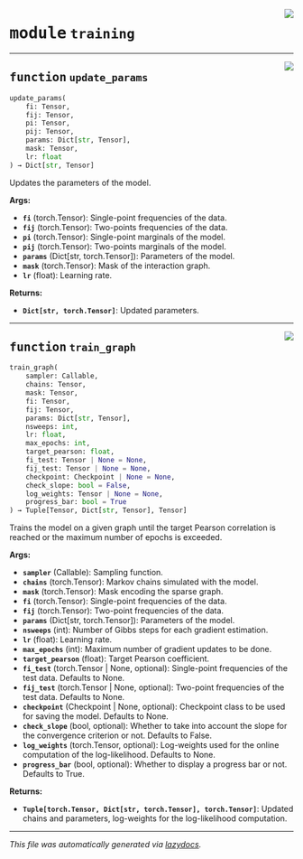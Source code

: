 <!-- markdownlint-disable -->

<a href="https://github.com/spqb/adabmDCApy/tree/main/adabmDCA/training.py#L0"><img align="right" style="float:right;" src="https://img.shields.io/badge/-source-cccccc?style=flat-square"></a>

# <kbd>module</kbd> `training`





---

<a href="https://github.com/spqb/adabmDCApy/tree/main/adabmDCA/training.py#L38"><img align="right" style="float:right;" src="https://img.shields.io/badge/-source-cccccc?style=flat-square"></a>

## <kbd>function</kbd> `update_params`

```python
update_params(
    fi: Tensor,
    fij: Tensor,
    pi: Tensor,
    pij: Tensor,
    params: Dict[str, Tensor],
    mask: Tensor,
    lr: float
) → Dict[str, Tensor]
```

Updates the parameters of the model. 



**Args:**
 
 - <b>`fi`</b> (torch.Tensor):  Single-point frequencies of the data. 
 - <b>`fij`</b> (torch.Tensor):  Two-points frequencies of the data. 
 - <b>`pi`</b> (torch.Tensor):  Single-point marginals of the model. 
 - <b>`pij`</b> (torch.Tensor):  Two-points marginals of the model. 
 - <b>`params`</b> (Dict[str, torch.Tensor]):  Parameters of the model. 
 - <b>`mask`</b> (torch.Tensor):  Mask of the interaction graph. 
 - <b>`lr`</b> (float):  Learning rate. 



**Returns:**
 
 - <b>`Dict[str, torch.Tensor]`</b>:  Updated parameters. 


---

<a href="https://github.com/spqb/adabmDCApy/tree/main/adabmDCA/training.py#L74"><img align="right" style="float:right;" src="https://img.shields.io/badge/-source-cccccc?style=flat-square"></a>

## <kbd>function</kbd> `train_graph`

```python
train_graph(
    sampler: Callable,
    chains: Tensor,
    mask: Tensor,
    fi: Tensor,
    fij: Tensor,
    params: Dict[str, Tensor],
    nsweeps: int,
    lr: float,
    max_epochs: int,
    target_pearson: float,
    fi_test: Tensor | None = None,
    fij_test: Tensor | None = None,
    checkpoint: Checkpoint | None = None,
    check_slope: bool = False,
    log_weights: Tensor | None = None,
    progress_bar: bool = True
) → Tuple[Tensor, Dict[str, Tensor], Tensor]
```

Trains the model on a given graph until the target Pearson correlation is reached or the maximum number of epochs is exceeded. 



**Args:**
 
 - <b>`sampler`</b> (Callable):  Sampling function. 
 - <b>`chains`</b> (torch.Tensor):  Markov chains simulated with the model. 
 - <b>`mask`</b> (torch.Tensor):  Mask encoding the sparse graph. 
 - <b>`fi`</b> (torch.Tensor):  Single-point frequencies of the data. 
 - <b>`fij`</b> (torch.Tensor):  Two-point frequencies of the data. 
 - <b>`params`</b> (Dict[str, torch.Tensor]):  Parameters of the model. 
 - <b>`nsweeps`</b> (int):  Number of Gibbs steps for each gradient estimation. 
 - <b>`lr`</b> (float):  Learning rate. 
 - <b>`max_epochs`</b> (int):  Maximum number of gradient updates to be done. 
 - <b>`target_pearson`</b> (float):  Target Pearson coefficient. 
 - <b>`fi_test`</b> (torch.Tensor | None, optional):  Single-point frequencies of the test data. Defaults to None. 
 - <b>`fij_test`</b> (torch.Tensor | None, optional):  Two-point frequencies of the test data. Defaults to None. 
 - <b>`checkpoint`</b> (Checkpoint | None, optional):  Checkpoint class to be used for saving the model. Defaults to None. 
 - <b>`check_slope`</b> (bool, optional):  Whether to take into account the slope for the convergence criterion or not. Defaults to False. 
 - <b>`log_weights`</b> (torch.Tensor, optional):  Log-weights used for the online computation of the log-likelihood. Defaults to None. 
 - <b>`progress_bar`</b> (bool, optional):  Whether to display a progress bar or not. Defaults to True. 



**Returns:**
 
 - <b>`Tuple[torch.Tensor, Dict[str, torch.Tensor], torch.Tensor]`</b>:  Updated chains and parameters, log-weights for the log-likelihood computation. 




---

_This file was automatically generated via [lazydocs](https://github.com/ml-tooling/lazydocs)._
